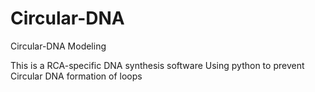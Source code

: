 # Circular-DNA
Circular-DNA Modeling

This is a RCA-specific DNA synthesis software
Using python to prevent Circular DNA  formation of loops
